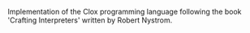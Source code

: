 Implementation of the Clox programming language following the book 'Crafting Interpreters' written by Robert Nystrom.
